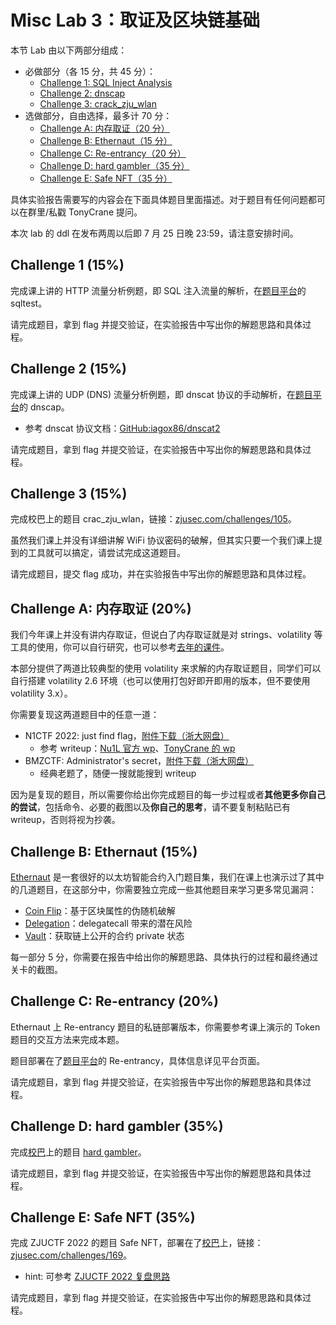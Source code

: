# Misc Lab 3：取证及区块链基础

本节 Lab 由以下两部分组成：

- 必做部分（各 15 分，共 45 分）：
    - [Challenge 1: SQL Inject Analysis](#challenge-1-15)
    - [Challenge 2: dnscap](#challenge-2-15)
    - [Challenge 3: crack_zju_wlan](#challenge-3-15)
- 选做部分，自由选择，最多计 70 分：
    - [Challenge A<span class="heti-skip">: 内存取证</span>（20 分）](#challenge-a-20)
    - [Challenge B: Ethernaut（15 分）](#challenge-b-ethernaut-15)
    - [Challenge C: Re-entrancy（20 分）](#challenge-c-re-entrancy-20)
    - [Challenge D: hard gambler（35 分）](#challenge-d-hard-gambler-35)
    - [Challenge E: Safe NFT（35 分）](#challenge-e-safe-nft-35)

具体实验报告需要写的内容会在下面具体题目里面描述。对于题目有任何问题都可以在群里/私戳 TonyCrane 提问。

本次 lab 的 ddl 在发布两周以后即 7 月 25 日晚 23:59，请注意安排时间。

## Challenge 1 (15%)

完成课上讲的 HTTP 流量分析例题，即 SQL 注入流量的解析，在[题目平台](https://ctf.zjusec.com/games/3/challenges)的 sqltest。

请完成题目，拿到 flag 并提交验证，在实验报告中写出你的解题思路和具体过程。

## Challenge 2 (15%)

完成课上讲的 UDP (DNS) 流量分析例题，即 dnscat 协议的手动解析，在[题目平台](https://ctf.zjusec.com/games/3/challenges)的 dnscap。

- 参考 dnscat 协议文档：[GitHub:iagox86/dnscat2](https://github.com/iagox86/dnscat2/blob/master/doc/protocol.md)

请完成题目，拿到 flag 并提交验证，在实验报告中写出你的解题思路和具体过程。

## Challenge 3 (15%)

完成校巴上的题目 crac_zju_wlan，链接：[zjusec.com/challenges/105](https://zjusec.com/challenges/105)。

虽然我们课上并没有详细讲解 WiFi 协议密码的破解，但其实只要一个我们课上提到的工具就可以搞定，请尝试完成这道题目。

请完成题目，提交 flag 成功，并在实验报告中写出你的解题思路和具体过程。

## Challenge A: 内存取证 (20%)

我们今年课上并没有讲内存取证，但说白了内存取证就是对 strings、volatility 等工具的使用，你可以自行研究，也可以参考[去年的课件](https://slides.tonycrane.cc/CTF101-2023-misc/lec3/#/2)。

本部分提供了两道比较典型的使用 volatility 来求解的内存取证题目，同学们可以自行搭建 volatility 2.6 环境（也可以使用打包好即开即用的版本，但不要使用 volatility 3.x）。

你需要复现这两道题目中的任意一道：

- N1CTF 2022: just find flag，[附件下载（浙大网盘）](https://pan.zju.edu.cn/share/35e51e4b080bdaf6c017440ee8)
    - 参考 writeup：[Nu1L 官方 wp](https://github.com/Nu1LCTF/n1ctf-2022/blob/main/Misc/just_find_flag/writeup.md)、[TonyCrane 的 wp](https://note.tonycrane.cc/writeups/n1ctf2022/)
- BMZCTF: Administrator's secret，[附件下载（浙大网盘）](https://pan.zju.edu.cn/share/eb1642b8eda74094f42e89041b)
    - 经典老题了，随便一搜就能搜到 writeup

因为是复现的题目，所以需要你给出你完成题目的每一步过程或者**其他更多你自己的尝试**，包括命令、必要的截图以及**你自己的思考**，请不要复制粘贴已有 writeup，否则将视为抄袭。

## Challenge B: Ethernaut (15%)

[Ethernaut](https://ethernaut.openzeppelin.com/) 是一套很好的以太坊智能合约入门题目集，我们在课上也演示过了其中的几道题目，在这部分中，你需要独立完成一些其他题目来学习更多常见漏洞：

- [Coin Flip](https://ethernaut.openzeppelin.com/level/0xA62fE5344FE62AdC1F356447B669E9E6D10abaaF)：基于区块属性的伪随机破解
- [Delegation](https://ethernaut.openzeppelin.com/level/0x73379d8B82Fda494ee59555f333DF7D44483fD58)：delegatecall 带来的潜在风险
- [Vault](https://ethernaut.openzeppelin.com/level/0xB7257D8Ba61BD1b3Fb7249DCd9330a023a5F3670)：获取链上公开的合约 private 状态

每一部分 5 分，你需要在报告中给出你的解题思路、具体执行的过程和最终通过关卡的截图。

## Challenge C: Re-entrancy (20%)

Ethernaut 上 Re-entrancy 题目的私链部署版本，你需要参考课上演示的 Token 题目的交互方法来完成本题。

题目部署在了[题目平台](https://ctf.zjusec.com/games/3/challenges)的 Re-entrancy，具体信息详见平台页面。

请完成题目，拿到 flag 并提交验证，在实验报告中写出你的解题思路和具体过程。

## Challenge D: hard gambler (35%)

完成[校巴](https://zjusec.com)上的题目 [hard gambler](https://zjusec.com/challenges/103)。

请完成题目，拿到 flag 并提交验证，在实验报告中写出你的解题思路和具体过程。

## Challenge E: Safe NFT (35%)

完成 ZJUCTF 2022 的题目 Safe NFT，部署在了[校巴](https://zjusec.com)上，链接：[zjusec.com/challenges/169](https://zjusec.com/challenges/169)。

- hint: 可参考 [ZJUCTF 2022 复盘思路](https://slides.tonycrane.cc/ZJUCTF2022-Review/#/7)

请完成题目，拿到 flag 并提交验证，在实验报告中写出你的解题思路和具体过程。